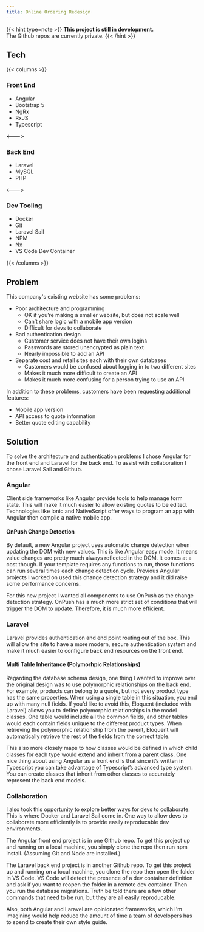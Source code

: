 ```yaml
---
title: Online Ordering Redesign
---
```


{{< hint type=note >}}
**This project is still in development.**\
The Github repos are currently private.
{{< /hint >}}

## Tech

{{< columns >}}

### Front End

- Angular
- Bootstrap 5
- NgRx
- RxJS
- Typescript

<--->

### Back End

- Laravel
- MySQL
- PHP

<--->

### Dev Tooling

- Docker
- Git
- Laravel Sail
- NPM
- Nx
- VS Code Dev Container

{{< /columns >}}

## Problem

This company's existing website has some problems:

- Poor architecture and programming
  - OK if you’re making a smaller website, but does not scale well
  - Can’t share logic with a mobile app version
  - Difficult for devs to collaborate
- Bad authentication design
  - Customer service does not have their own logins
  - Passwords are stored unencrypted as plain text
  - Nearly impossible to add an API
- Separate cost and retail sites each with their own databases
  - Customers would be confused about logging in to two different sites
  - Makes it much more difficult to create an API
  - Makes it much more confusing for a person trying to use an API

In addition to these problems, customers have been requesting additional features:

- Mobile app version
- API access to quote information
- Better quote editing capability

## Solution

To solve the architecture and authentication problems I chose Angular for the front end and Laravel for the back end. To assist with collaboration I chose Laravel Sail and Github.

### Angular

Client side frameworks like Angular provide tools to help manage form state. This will make it much easier to allow existing quotes to be edited. Technologies like Ionic and NativeScript offer ways to program an app with Angular then compile a native mobile app.

#### OnPush Change Detection

By default, a new Angular project uses automatic change detection when updating the DOM with new values. This is like Angular easy mode. It means value changes are pretty much always reflected in the DOM. It comes at a cost though. If your template requires any functions to run, those functions can run several times each change detection cycle. Previous Angular projects I worked on used this change detection strategy and it did raise some performance concerns.

For this new project I wanted all components to use OnPush as the change detection strategy. OnPush has a much more strict set of conditions that will trigger the DOM to update. Therefore, it is much more efficient.

### Laravel

Laravel provides authentication and end point routing out of the box. This will allow the site to have a more modern, secure authentication system and make it much easier to configure back end resources on the front end.

#### Multi Table Inheritance (Polymorhpic Relationships)

Regarding the database schema design, one thing I wanted to improve over the original design was to use polymorphic relationships on the back end. For example, products can belong to a quote, but not every product type has the same properties. When using a single table in this situation, you end up with many null fields. If you’d like to avoid this, Eloquent (included with Laravel) allows you to define polymorphic relationships in the model classes. One table would include all the common fields, and other tables would each contain fields unique to the different product types. When retrieving the polymorphic relationship from the parent, Eloquent will automatically retrieve the rest of the fields from the correct table.

This also more closely maps to how classes would be defined in which child classes for each type would extend and inherit from a parent class. One nice thing about using Angular as a front end is that since it’s written in Typescript you can take advantage of Typescript’s advanced type system. You can create classes that inherit from other classes to accurately represent the back end models.

### Collaboration

I also took this opportunity to explore better ways for devs to collaborate. This is where Docker and Laravel Sail come in. One way to allow devs to collaborate more efficiently is to provide easily reproducable dev environments.

The Angular front end project is in one Github repo. To get this project up and running on a local machine, you simply clone the repo then run npm install. (Assuming Git and Node are installed.)

The Laravel back end project is in another Github repo. To get this project up and running on a local machine, you clone the repo then open the folder in VS Code. VS Code will detect the presence of a dev container definition and ask if you want to reopen the folder in a remote dev container. Then you run the database migrations. Truth be told there are a few other commands that need to be run, but they are all easily reproducable.

Also, both Angular and Laravel are opinionated frameworks, which I'm imagining would help reduce the amount of time a team of developers has to spend to create their own style guide.
